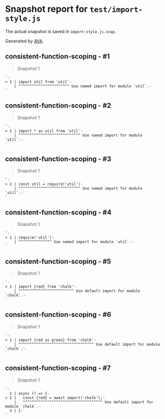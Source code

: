 # Snapshot report for `test/import-style.js`

The actual snapshot is saved in `import-style.js.snap`.

Generated by [AVA](https://avajs.dev).

## consistent-function-scoping - #1

> Snapshot 1

    `␊
    > 1 | import util from 'util'␊
        | ^^^^^^^^^^^^^^^^^^^^^^^ Use named import for module `util`.␊
    `

## consistent-function-scoping - #2

> Snapshot 1

    `␊
    > 1 | import * as util from 'util'␊
        | ^^^^^^^^^^^^^^^^^^^^^^^^^^^^ Use named import for module `util`.␊
    `

## consistent-function-scoping - #3

> Snapshot 1

    `␊
    > 1 | const util = require('util')␊
        | ^^^^^^^^^^^^^^^^^^^^^^^^^^^^ Use named import for module `util`.␊
    `

## consistent-function-scoping - #4

> Snapshot 1

    `␊
    > 1 | require('util')␊
        | ^^^^^^^^^^^^^^^ Use named import for module `util`.␊
    `

## consistent-function-scoping - #5

> Snapshot 1

    `␊
    > 1 | import {red} from 'chalk'␊
        | ^^^^^^^^^^^^^^^^^^^^^^^^^ Use default import for module `chalk`.␊
    `

## consistent-function-scoping - #6

> Snapshot 1

    `␊
    > 1 | import {red as green} from 'chalk'␊
        | ^^^^^^^^^^^^^^^^^^^^^^^^^^^^^^^^^^ Use default import for module `chalk`.␊
    `

## consistent-function-scoping - #7

> Snapshot 1

    `␊
      1 | async () => {␊
    > 2 | 	const {red} = await import('chalk');␊
        | 	^^^^^^^^^^^^^^^^^^^^^^^^^^^^^^^^^^^^ Use default import for module `chalk`.␊
      3 | }␊
    `
